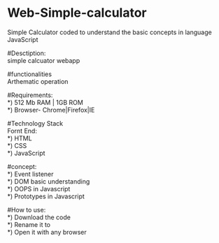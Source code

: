 # Web-Simple-calculator
   Simple Calculator coded to understand the basic concepts in language JavaScript

#Desctiption:<br/>
  simple calcuator webapp<br/>
  
#functionalities<br/>
  Arthematic operation<br/>
  
#Requirements:<br/>
  *) 512 Mb RAM | 1GB ROM<br/>
  *) Browser- Chrome|Firefox|IE<br/>
 
#Technology Stack<br/>
  Fornt End:<br/>
    *) HTML<br/>
    *) CSS<br/>
    *) JavaScript<br/>

#concept:<br/>
  *) Event listener<br/>
  *) DOM basic understanding<br/>
  *) OOPS in Javascript<br/>
  *) Prototypes in Javascript<br/>
 
 #How to use:<br/>
    *) Download the code<br/>
    *) Rename it to <calculator><br/>
    *) Open it with any browser<br/>
